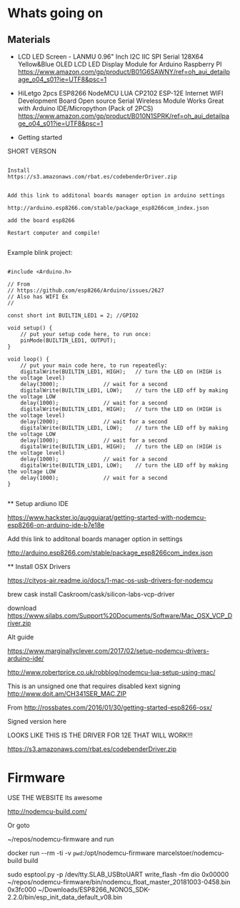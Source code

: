 # Whats going on

## Materials

* LCD LED Screen - LANMU 0.96" Inch I2C IIC SPI Serial 128X64 Yellow&Blue OLED LCD LED Display Module for Arduino Raspberry PI
  https://www.amazon.com/gp/product/B01G6SAWNY/ref=oh_aui_detailpage_o04_s01?ie=UTF8&psc=1

* HiLetgo 2pcs ESP8266 NodeMCU LUA CP2102 ESP-12E Internet WIFI Development Board Open source Serial Wireless Module Works Great with Arduino IDE/Micropython (Pack of 2PCS) 
  https://www.amazon.com/gp/product/B010N1SPRK/ref=oh_aui_detailpage_o04_s01?ie=UTF8&psc=1



* Getting started


SHORT VERSON

```

Install
https://s3.amazonaws.com/rbat.es/codebenderDriver.zip


Add this link to additonal boards manager option in arduino settings

http://arduino.esp8266.com/stable/package_esp8266com_index.json

add the board esp8266

Restart computer and compile!


```

Example blink project:
```

#include <Arduino.h>

// From 
// https://github.com/esp8266/Arduino/issues/2627
// Also has WIFI Ex
//

const short int BUILTIN_LED1 = 2; //GPIO2

void setup() {
    // put your setup code here, to run once:
    pinMode(BUILTIN_LED1, OUTPUT);
}

void loop() {
    // put your main code here, to run repeatedly:
    digitalWrite(BUILTIN_LED1, HIGH);   // turn the LED on (HIGH is the voltage level)
    delay(3000);              // wait for a second
    digitalWrite(BUILTIN_LED1, LOW);    // turn the LED off by making the voltage LOW
    delay(1000);              // wait for a second    
    digitalWrite(BUILTIN_LED1, HIGH);   // turn the LED on (HIGH is the voltage level)
    delay(2000);              // wait for a second
    digitalWrite(BUILTIN_LED1, LOW);    // turn the LED off by making the voltage LOW
    delay(1000);              // wait for a second    
    digitalWrite(BUILTIN_LED1, HIGH);   // turn the LED on (HIGH is the voltage level)
    delay(1000);              // wait for a second
    digitalWrite(BUILTIN_LED1, LOW);    // turn the LED off by making the voltage LOW
    delay(1000);              // wait for a second            
}


```

** Setup ardiuno IDE

https://www.hackster.io/auggujarat/getting-started-with-nodemcu-esp8266-on-arduino-ide-b7e18e

Add this link to additonal boards manager option in settings

http://arduino.esp8266.com/stable/package_esp8266com_index.json

** Install OSX Drivers

https://cityos-air.readme.io/docs/1-mac-os-usb-drivers-for-nodemcu

brew cask install Caskroom/cask/silicon-labs-vcp-driver

download
https://www.silabs.com/Support%20Documents/Software/Mac_OSX_VCP_Driver.zip

Alt guide

https://www.marginallyclever.com/2017/02/setup-nodemcu-drivers-arduino-ide/

http://www.robertprice.co.uk/robblog/nodemcu-lua-setup-using-mac/


This is an unsigned one that requires disabled kext signing
http://www.doit.am/CH341SER_MAC.ZIP

From 
http://rossbates.com/2016/01/30/getting-started-esp8266-osx/

Signed version here


LOOKS LIKE THIS IS THE DRIVER FOR 12E THAT WILL WORK!!!

https://s3.amazonaws.com/rbat.es/codebenderDriver.zip




# Firmware

USE THE WEBSITE
Its awesome

 http://nodemcu-build.com/


Or goto

 ~/repos/nodemcu-firmware
 and run

  docker run --rm -ti -v `pwd`:/opt/nodemcu-firmware marcelstoer/nodemcu-build build


sudo esptool.py -p /dev/tty.SLAB_USBtoUART   write_flash -fm dio  0x00000 ~/repos/nodemcu-firmware/bin/nodemcu_float_master_20181003-0458.bin 0x3fc000  ~/Downloads/ESP8266_NONOS_SDK-2.2.0/bin/esp_init_data_default_v08.bin 



